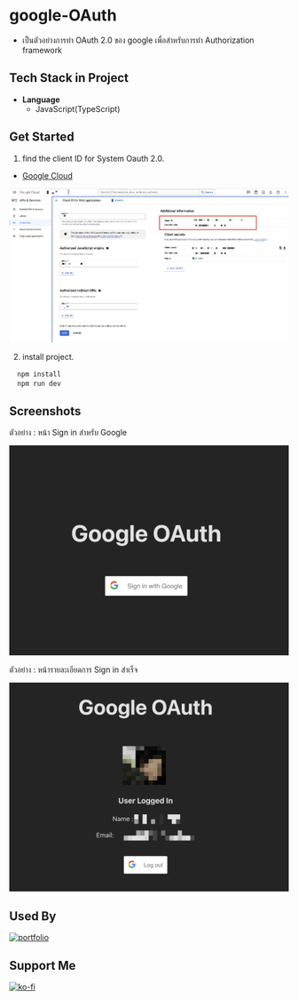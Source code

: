 # google-OAuth

- เป็นตัวอย่างการทำ OAuth 2.0 ของ google เพื่อสำหรับการทำ Authorization framework

## Tech Stack in Project 

- **Language**
    - JavaScript(TypeScript)

## Get Started
1. find the client ID for System Oauth 2.0.
- [Google Cloud](https://console.cloud.google.com/)

![App Screenshot](./screenshots/3.jpg)

2. install project.

```bash
  npm install 
  npm run dev
```
## Screenshots

ตัวอย่าง : หน้า Sign in สำหรับ Google

![App Screenshot](./screenshots/1.jpg)

ตัวอย่าง : หน้ารายละเอียดการ Sign in สำเร็จ

![App Screenshot](./screenshots/2.jpg)

## Used By
[![portfolio](https://img.shields.io/badge/my_portfolio-000?style=for-the-badge&logo=ko-fi&logoColor=white)](https://github.com/TopThiraphat)

## Support Me
[![ko-fi](https://ko-fi.com/img/githubbutton_sm.svg)](https://ko-fi.com/R5R0RDJVK)














